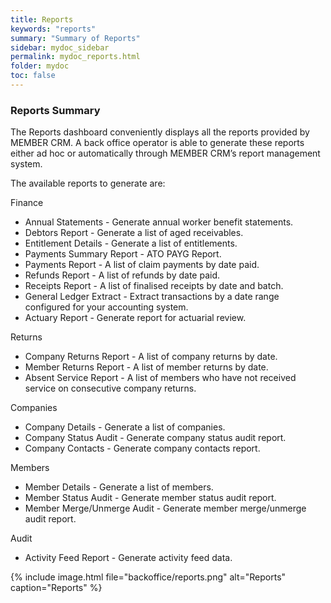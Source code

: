 ```yaml
---
title: Reports
keywords: "reports"
summary: "Summary of Reports"
sidebar: mydoc_sidebar
permalink: mydoc_reports.html
folder: mydoc
toc: false
---
```


### Reports Summary

The Reports dashboard conveniently displays all the reports provided by MEMBER CRM. A back office operator is able to generate these reports either ad hoc or automatically through MEMBER CRM’s report management system.

The available reports to generate are:

Finance
 - Annual Statements - Generate annual worker benefit statements.
 - Debtors Report - Generate a list of aged receivables.
 - Entitlement Details - Generate a list of entitlements.
 - Payments Summary Report - ATO PAYG Report.
 - Payments Report - A list of claim payments by date paid.
 - Refunds Report - A list of refunds by date paid.
 - Receipts Report - A list of finalised receipts by date and batch.
 - General Ledger Extract - Extract transactions by a date range configured for your accounting system.
 - Actuary Report - Generate report for actuarial review.

Returns
 - Company Returns Report - A list of company returns by date.
 - Member Returns Report - A list of member returns by date.
 - Absent Service Report - A list of members who have not received service on consecutive company returns.

Companies
 - Company Details - Generate a list of companies.
 - Company Status Audit - Generate company status audit report. 
 - Company Contacts - Generate company contacts report.

Members
 - Member Details - Generate a list of members. 
 - Member Status Audit - Generate member status audit report. 
 - Member Merge/Unmerge Audit - Generate member merge/unmerge audit report.

Audit
 - Activity Feed Report - Generate activity feed data.

{% include image.html file="backoffice/reports.png" alt="Reports" caption="Reports" %}
